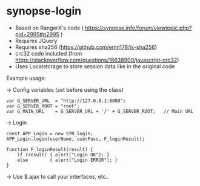 # synopse-login

- Based on RangerX's code ( https://synopse.info/forum/viewtopic.php?pid=2995#p2995 )
- Requires JQuery
- Requires sha256 (https://github.com/emn178/js-sha256)
- crc32 code included (from https://stackoverflow.com/questions/18638900/javascript-crc32)
- Uses Localstorage to store session data like in the original code


Example usage:

-> Config variables (set before using the class)
```
var G_SERVER_URL  = "http://127.0.0.1:8080";
var G_SERVER_ROOT = "root";
var G_MAIN_URL    = G_SERVER_URL + '/' + G_SERVER_ROOT;   // Main URL
```

-> Login
``` 
const APP_Login = new SYN_login;
APP_Login.login(userName, userPass, F_loginResult);

function F_loginResult(result) {
    if (result) { alert("Login OK"); }
    else        { alert("Login ERROR"); }
}
```
-> Use $.ajax to call your interfaces, etc..

